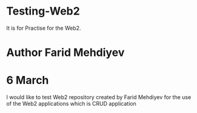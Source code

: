 # Testing-Web2

It is for Practise for the Web2.


# Author Farid Mehdiyev

# 6 March

I would like to test Web2 repository created by Farid Mehdiyev for the use of the Web2 applications which is CRUD application

